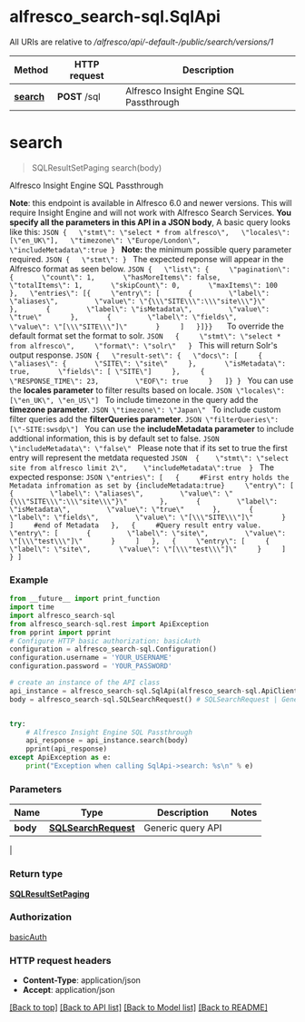 # alfresco_search-sql.SqlApi

All URIs are relative to */alfresco/api/-default-/public/search/versions/1*

Method | HTTP request | Description
------------- | ------------- | -------------
[**search**](SqlApi.md#search) | **POST** /sql | Alfresco Insight Engine SQL Passthrough

# **search**
> SQLResultSetPaging search(body)

Alfresco Insight Engine SQL Passthrough

**Note**: this endpoint is available in Alfresco 6.0 and newer versions. This will require Insight Engine and will not work with Alfresco Search Services.  **You specify all the parameters in this API in a JSON body**, A basic query looks like this:  ```JSON {   \"stmt\": \"select * from alfresco\",   \"locales\": [\"en_UK\"],   \"timezone\": \"Europe/London\",   \"includeMetadata\":true } ```  **Note:** the minimum possible query parameter required. ```JSON {   \"stmt\": } ``` The expected reponse will appear in the Alfresco format as seen below. ```JSON {   \"list\": {     \"pagination\": {       \"count\": 1,       \"hasMoreItems\": false,       \"totalItems\": 1,       \"skipCount\": 0,       \"maxItems\": 100   },   \"entries\": [{     \"entry\": [       {         \"label\": \"aliases\",         \"value\": \"{\\\"SITE\\\":\\\"site\\\"}\"       },       {         \"label\": \"isMetadata\",         \"value\": \"true\"       },       {         \"label\": \"fields\",         \"value\": \"[\\\"SITE\\\"]\"       }     ]   }]}}   ```   To override the default format set the format to solr.   ```JSON   {     \"stmt\": \"select * from alfresco\",     \"format\": \"solr\"   } ``` This will return Solr's output response. ```JSON {   \"result-set\": {   \"docs\": [     {       \"aliases\": {       \"SITE\": \"site\"     },       \"isMetadata\": true,       \"fields\": [ \"SITE\"]     },     {         \"RESPONSE_TIME\": 23,         \"EOF\": true     }   ]} } ```   You can use the **locales parameter** to filter results based on locale. ```JSON \"locales\": [\"en_UK\", \"en_US\"] ```  To include timezone in the query add the **timezone parameter**. ```JSON \"timezone\": \"Japan\" ```  To include custom filter queries add the **filterQueries parameter**. ```JSON \"filterQueries\": [\"-SITE:swsdp\"] ```  You can use the **includeMetadata parameter** to include addtional  information, this is by default set to false.  ```JSON \"includeMetadata\": \"false\" ``` Please note that if its set to true the first entry will represent the metdata requested   ```JSON  {    \"stmt\": \"select site from alfresco limit 2\",    \"includeMetadata\":true  } ``` The expected response: ```JSON \"entries\": [   {     #First entry holds the Metadata infromation as set by {includeMetadata:true}     \"entry\": [       {         \"label\": \"aliases\",         \"value\": \"{\\\"SITE\\\":\\\"site\\\"}\"        },       {         \"label\": \"isMetadata\",         \"value\": \"true\"       },       {         \"label\": \"fields\",         \"value\": \"[\\\"SITE\\\"]\"       }     ]     #end of Metadata   },   {     #Query result entry value.     \"entry\": [       {         \"label\": \"site\",         \"value\": \"[\\\"test\\\"]\"       }     ]   },   {     \"entry\": [     {       \"label\": \"site\",       \"value\": \"[\\\"test\\\"]\"     }     ]   } ] ``` 

### Example
```python
from __future__ import print_function
import time
import alfresco_search-sql
from alfresco_search-sql.rest import ApiException
from pprint import pprint
# Configure HTTP basic authorization: basicAuth
configuration = alfresco_search-sql.Configuration()
configuration.username = 'YOUR_USERNAME'
configuration.password = 'YOUR_PASSWORD'

# create an instance of the API class
api_instance = alfresco_search-sql.SqlApi(alfresco_search-sql.ApiClient(configuration))
body = alfresco_search-sql.SQLSearchRequest() # SQLSearchRequest | Generic query API


try:
    # Alfresco Insight Engine SQL Passthrough
    api_response = api_instance.search(body)
    pprint(api_response)
except ApiException as e:
    print("Exception when calling SqlApi->search: %s\n" % e)
```

### Parameters

Name | Type | Description  | Notes
------------- | ------------- | ------------- | -------------
 **body** | [**SQLSearchRequest**](SQLSearchRequest.md)| Generic query API
 | 

### Return type

[**SQLResultSetPaging**](SQLResultSetPaging.md)

### Authorization

[basicAuth](../README.md#basicAuth)

### HTTP request headers

 - **Content-Type**: application/json
 - **Accept**: application/json

[[Back to top]](#) [[Back to API list]](../README.md#documentation-for-api-endpoints) [[Back to Model list]](../README.md#documentation-for-models) [[Back to README]](../README.md)

